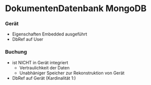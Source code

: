 DokumentenDatenbank MongoDB
===========================

### Gerät
- Eigenschaften Embedded ausgeführt
- DbRef auf User


### Buchung
- ist NICHT in Gerät integriert
	- Vertraulichkeit der Daten
	- Unabhäniger Speicher zur Rekonstruktion von Gerät
- DbRef auf Gerät (Kardinalität 1:)